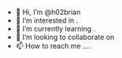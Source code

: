 - 👋 Hi, I’m @h02brian 
- 👀 I’m interested in .
- 🌱 I’m currently learning .
- 💞️ I’m looking to collaborate on 
- 📫 How to reach me ....

<!---
h02brian/h02brian is a ✨ special ✨ repository because its `README.md` (this file) appears on your GitHub profile.
You can click the Preview link to take a look at your changes.
--->
